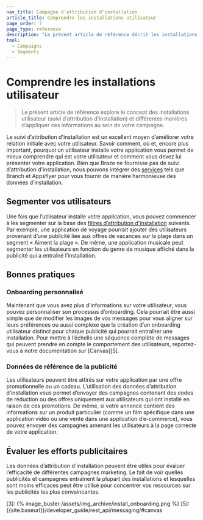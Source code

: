 ```yaml
---
nav_title: Campagne d’attribution d’installation
article_title: Comprendre les installations utilisateur 
page_order: 7
page_type: reference
description: "Le présent article de référence décrit les installations utilisateur (suivi d’attribution d’installation) et différentes manières d’appliquer ces informations au sein de votre campagne."
tool:
  - Campaigns
  - Segments
---
```


# Comprendre les installations utilisateur

> Le présent article de référence explore le concept des installations utilisateur (suivi d’attribution d’installation) et différentes manières d’appliquer ces informations au sein de votre campagne.

Le suivi d’attribution d'installation est un excellent moyen d’améliorer votre relation initiale avec votre utilisateur. Savoir comment, où et, encore plus important, pourquoi un utilisateur installe votre application vous permet de mieux comprendre qui est votre utilisateur et comment vous devez lui présenter votre application. Bien que Braze ne fournisse pas de suivi d’attribution d'installation, nous pouvons intégrer des [services]({{site.baseurl}}/partners/message_orchestration/attribution) tels que Branch et Appsflyer pour vous fournir de manière harmonieuse des données d’installation.

## Segmenter vos utilisateurs

Une fois que l’utilisateur installe votre application, vous pouvez commencer à les segmenter sur la base des [filtres d’attribution d'installation][2] suivants. Par exemple, une application de voyage pourrait ajouter des utilisateurs provenant d’une publicité liée aux offres de vacances sur la plage dans un segment « Aiment la plage ». De même, une application musicale peut segmenter les utilisateurs en fonction du genre de musique affiché dans la publicité qui a entraîné l’installation.

## Bonnes pratiques

### Onboarding personnalisé

Maintenant que vous avez plus d’informations sur votre utilisateur, vous pouvez personnaliser son processus d’onboarding. Cela pourrait être aussi simple que de modifier les images de vos messages pour vous aligner sur leurs préférences ou aussi complexe que la création d’un onboarding utilisateur distinct pour chaque publicité qui pourrait entraîner une installation. Pour mettre à l’échelle une séquence complète de messages qui peuvent prendre en compte le comportement des utilisateurs, reportez-vous à notre documentation sur [Canvas][5].

### Données de référence de la publicité

Les utilisateurs peuvent être attirés sur votre application par une offre promotionnelle ou un cadeau. L’utilisation des données d’attribution d’installation vous permet d’envoyer des campagnes contenant des codes de réduction ou des offres uniquement aux utilisateurs qui ont installé en raison de ces promotions. De même, si votre annonce contient des informations sur un produit particulier (comme un film spécifique dans une application vidéo ou une vente dans une application d’e-commerce), vous pouvez envoyer des campagnes amenant les utilisateurs à la page correcte de votre application.

## Évaluer les efforts publicitaires

Les données d’attribution d'installation peuvent être utiles pour évaluer l’efficacité de différentes campagnes marketing. Le fait de voir quelles publicités et campagnes entraînent la plupart des installations et lesquelles sont moins efficaces peut être utilisé pour concentrer vos ressources sur les publicités les plus convaincantes.

[2]: {{site.baseurl}}/user_guide/engagement_tools/segments/segmentation_filters/#install-attribution
[3]: {% image_buster /assets/img_archive/install_onboarding.png %}
[5]: {{site.baseurl}}/developer_guide/rest_api/messaging/#canvas
